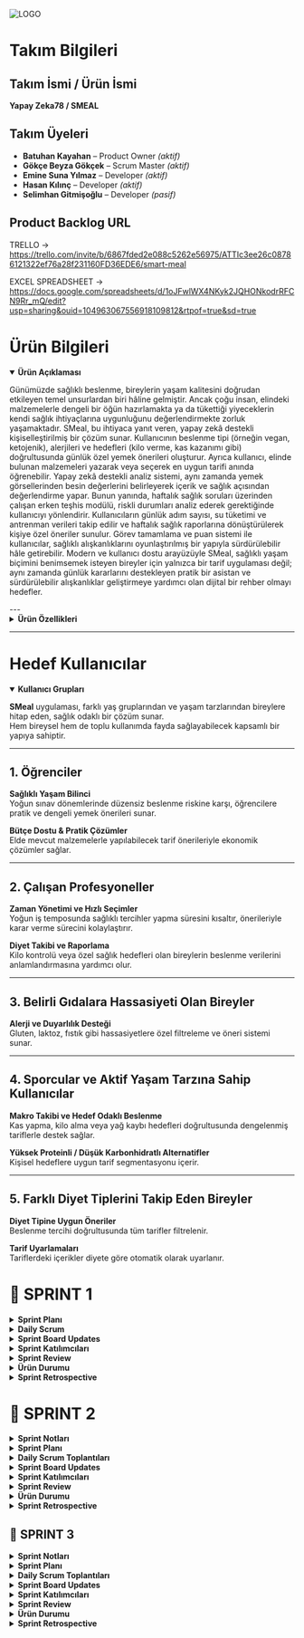 ![LOGO](https://github.com/user-attachments/assets/c72d0ed3-8d75-486a-89b0-bd855c03c557)


# Takım Bilgileri 

## Takım İsmi / Ürün İsmi  
**Yapay Zeka78 / SMEAL**

## Takım Üyeleri  
- **Batuhan Kayahan** – Product Owner _(aktif)_  
- **Gökçe Beyza Gökçek** – Scrum Master _(aktif)_  
- **Emine Suna Yılmaz** – Developer _(aktif)_  
- **Hasan Kılınç** – Developer _(aktif)_  
- **Selimhan Gitmişoğlu** – Developer _(pasif)_

## Product Backlog URL  
TRELLO ->   https://trello.com/invite/b/6867fded2e088c5262e56975/ATTIc3ee26c08786121322ef76a28f231160FD36EDE6/smart-meal


EXCEL SPREADSHEET ->  https://docs.google.com/spreadsheets/d/1oJFwlWX4NKyk2JQHONkodrRFCN9Rr_mQ/edit?usp=sharing&ouid=104963067556918109812&rtpof=true&sd=true

# Ürün Bilgileri 

<details open>
<summary><strong>Ürün Açıklaması</strong></summary>

Günümüzde sağlıklı beslenme, bireylerin yaşam kalitesini doğrudan etkileyen temel unsurlardan biri hâline gelmiştir. Ancak çoğu insan, elindeki malzemelerle dengeli bir öğün hazırlamakta ya da tükettiği yiyeceklerin kendi sağlık ihtiyaçlarına uygunluğunu değerlendirmekte zorluk yaşamaktadır.
SMeal, bu ihtiyaca yanıt veren, yapay zekâ destekli kişiselleştirilmiş bir çözüm sunar. Kullanıcının beslenme tipi (örneğin vegan, ketojenik), alerjileri ve hedefleri (kilo verme, kas kazanımı gibi) doğrultusunda günlük özel yemek önerileri oluşturur.
Ayrıca kullanıcı, elinde bulunan malzemeleri yazarak veya seçerek en uygun tarifi anında öğrenebilir. Yapay zekâ destekli analiz sistemi, aynı zamanda yemek görsellerinden besin değerlerini belirleyerek içerik ve sağlık açısından değerlendirme yapar.
Bunun yanında, haftalık sağlık soruları üzerinden çalışan erken teşhis modülü, riskli durumları analiz ederek gerektiğinde kullanıcıyı yönlendirir.
Kullanıcıların günlük adım sayısı, su tüketimi ve antrenman verileri takip edilir ve haftalık sağlık raporlarına dönüştürülerek kişiye özel öneriler sunulur.
Görev tamamlama ve puan sistemi ile kullanıcılar, sağlıklı alışkanlıklarını oyunlaştırılmış bir yapıyla sürdürülebilir hâle getirebilir.
Modern ve kullanıcı dostu arayüzüyle SMeal, sağlıklı yaşam biçimini benimsemek isteyen bireyler için yalnızca bir tarif uygulaması değil; aynı zamanda günlük kararlarını destekleyen pratik bir asistan ve sürdürülebilir alışkanlıklar geliştirmeye yardımcı olan dijital bir rehber olmayı hedefler.


</details>
---
<details>
<summary><strong>Ürün Özellikleri</strong></summary>

### 1. Kişiselleştirilmiş Tarif Önerileri

Kullanıcının beslenme tipi, alerjileri ve sağlık hedefleri doğrultusunda günlük olarak özel tarif önerileri sunulur.  
Sistem, bu verileri analiz ederek dengeli ve kişiye uygun tarifleri önceliklendirir.

---

### 2. Malzeme Bazlı Tarif Önerme

Kullanıcı elindeki malzemeleri yazarak veya seçerek, bu ürünlerle hazırlanabilecek sağlıklı tariflere ulaşabilir.  
Bu sayede hem gıda israfı azaltılır hem de planlı beslenme kolaylaşır.

---

### 3. Görsel Besin Analizi

Kullanıcı, tüketmek üzere olduğu yemeğin fotoğrafını sisteme yükleyerek:

- Kalori tahmini  
- Makro besin değerleri  
- İçerik bilgisi  

gibi analiz sonuçlarını anında görebilir. Sistem, görsel tanıma teknolojisiyle yiyeceği analiz eder ve sağlık açısından değerlendirir.

---

### 4. Erken Teşhis Desteği

Kullanıcılara haftalık olarak yöneltilen sağlık soruları, yapay zekâ tarafından analiz edilir.  
Olası riskli durumlarda (ör. kanser benzeri olasılıklar), kullanıcı bilgilendirilerek sağlık kontrolüne yönlendirilir.

---

### 5. Su Tüketimi Takibi

Kullanıcı günlük su tüketimini manuel olarak kaydedebilir.  
Sistem bu verileri haftalık bazda analiz ederek:

- Raporlamalar sunar  
- Hatırlatmalar göndererek sıvı tüketiminin yeterliliğini destekler

---

### 6. Adım Sayar Entegrasyonu

Kullanıcının mobil cihazından alınan günlük adım verisi ile fiziksel aktivite düzeyi takip edilir.  
Bu bilgiler sağlık analizlerine entegre edilerek genel değerlendirmeye katkı sağlar.

---

### 7. Antrenman Takibi

Kullanıcı yaptığı egzersizleri gün gün kaydederek:

- Egzersiz geçmişini izler  
- Düzenli aktivite alışkanlıklarını takip eder  
- Haftalık sağlık analizlerine veri sağlar

---

### 8. AI Destekli Haftalık Sağlık Raporları

Beslenme, aktivite, su tüketimi gibi veriler yapay zekâ tarafından haftalık olarak analiz edilir.  
Bu analizler sonucunda:

- Kullanıcıya özel sağlık raporları sunulur  
- Alışkanlıkların etkisi görselleştirilir

---

### 9. Görev ve Motivasyon Sistemi

Uygulama içinde günlük görevler yer alır. Kullanıcı bu görevleri tamamladıkça:

- Puan ve seri kazanır  
- Alışkanlıklarını geliştirir  
- Oyunlaştırma sayesinde motive olur

</details>


---- 
# Hedef Kullanıcılar

<details open>
<summary><strong>Kullanıcı Grupları</strong></summary>

**SMeal** uygulaması, farklı yaş gruplarından ve yaşam tarzlarından bireylere hitap eden, sağlık odaklı bir çözüm sunar.  
Hem bireysel hem de toplu kullanımda fayda sağlayabilecek kapsamlı bir yapıya sahiptir.

---

## 1. Öğrenciler

**Sağlıklı Yaşam Bilinci**  
Yoğun sınav dönemlerinde düzensiz beslenme riskine karşı, öğrencilere pratik ve dengeli yemek önerileri sunar.

**Bütçe Dostu & Pratik Çözümler**  
Elde mevcut malzemelerle yapılabilecek tarif önerileriyle ekonomik çözümler sağlar.

---

## 2. Çalışan Profesyoneller

**Zaman Yönetimi ve Hızlı Seçimler**  
Yoğun iş temposunda sağlıklı tercihler yapma süresini kısaltır, önerileriyle karar verme sürecini kolaylaştırır.

**Diyet Takibi ve Raporlama**  
Kilo kontrolü veya özel sağlık hedefleri olan bireylerin beslenme verilerini anlamlandırmasına yardımcı olur.

---

## 3. Belirli Gıdalara Hassasiyeti Olan Bireyler

**Alerji ve Duyarlılık Desteği**  
Gluten, laktoz, fıstık gibi hassasiyetlere özel filtreleme ve öneri sistemi sunar.

---

## 4. Sporcular ve Aktif Yaşam Tarzına Sahip Kullanıcılar

**Makro Takibi ve Hedef Odaklı Beslenme**  
Kas yapma, kilo alma veya yağ kaybı hedefleri doğrultusunda dengelenmiş tariflerle destek sağlar.

**Yüksek Proteinli / Düşük Karbonhidratlı Alternatifler**  
Kişisel hedeflere uygun tarif segmentasyonu içerir.

---

## 5. Farklı Diyet Tiplerini Takip Eden Bireyler

**Diyet Tipine Uygun Öneriler**  
Beslenme tercihi doğrultusunda tüm tarifler filtrelenir.

**Tarif Uyarlamaları**  
Tariflerdeki içerikler diyete göre otomatik olarak uyarlanır.

</details>

# 📍 SPRINT 1

<details>
<summary><strong> Sprint Planı</strong></summary>

**Sprint içinde tamamlanması tahmin edilen puan:** 100 Puan

**Puan tamamlama mantığı:**  
SMEAL toplamda 300 puanlık bir geliştirme yüküne sahiptir. Proje üç sprint’e bölünerek planlandığı için her sprintte yaklaşık 100 puanlık iş tamamlanması hedeflenmiştir. Sprint 1’de temel altyapı, kullanıcı girişi, profil oluşturma, veri bağlantıları ve navigasyon sistemleri geliştirildiği için bu sprintin yükü 100 puan olarak belirlenmiştir. Her bir sprintte eşit bir ağırlıklandırmanın iş bölümü açısından adil olacağına karar verilmiştir.

</details>

<details>
<summary><strong> Daily Scrum</strong></summary>

Daily Scrum toplantıları, ekip üyelerinin okul ve iş yoğunlukları göz önünde bulundurularak Google Meet üzerinden çevrim içi olarak gerçekleştirilmiştir. Her toplantı sonrasında günlük görev durumları ve ilerlemeler, ekip içi kayıt amacıyla WhatsApp üzerinden yazılı olarak paylaşılmıştır.  
Toplantı notları, görev güncellemeleri ve iletişim akışına dair gerekli dokümanlar eklenmiştir.

### 🗨️ Sprint 1 – WhatsApp & Google Meet Toplantı Kayıtları  
📎 Toplantı ekran görüntüleri ve yazışmalar için:  
👉 [WhatsApp Görsellerine Buradan Ulaşabilirsiniz](https://drive.google.com/drive/folders/1MRBDttWCSHXecd63y1qjKrfANuVOTHiz?usp=drive_link)

</details>

<details>
<summary><strong> Sprint Board Updates</strong></summary>

Trello üzerinde oluşturulan sprint planı, proje yönetimini görsel ve işlevsel olarak takip etmeye olanak tanımaktadır. Görevler, To Do (Yapılacaklar), In Progress (Devam Edenler), Done (Tamamlananlar) ve Gelecek Süreçler olmak üzere dört temel sütun altında kategorize edilmiştir. Bu yapı sayesinde, görevler sadece frontend/backend olarak teknik ayrımlarla değil, uygulamanın genel işlevselliğine göre dağıtılmıştır. Her kart, bireysel sorumlulara atanmış ve ekip içi ilerlemeyi şeffaf şekilde yansıtacak şekilde yapılandırılmıştır. Henüz planlanmamış ama ileriki sprintlerde yapılması planlanan işler ise “Gelecek Süreçler” sütununda toplanarak proje vizyonunun devamlılığı güvence altına alınmıştır. Bu sistem, ekip içinde iş takibini kolaylaştırmak ve sprint verimliliğini artırmak amacıyla kullanılmıştır.

<img width="1145" alt="Ekran Resmi 2025-07-06 15 21 41" src="https://github.com/user-attachments/assets/32fe0854-1689-4afb-85bf-7324b224e69d" />

</details>

<details>
<summary><strong> Sprint Katılımcıları</strong></summary>

- Batuhan Kayahan – Product Owner  
- Gökçe Beyza Gökçek – Scrum Master  
- Emine Suna Yılmaz – Developer  
- Hasan Kılınç – Developer  
- Selimhan Gitmişoğlu – Developer  

</details>

<details>
<summary><strong> Sprint Review</strong></summary>

- Proje fikri belirlendi: Yapay zekâ destekli kişisel beslenme öneri uygulaması olarak karar verildi  
- Uygulama kapsamı, hedef kullanıcılar ve temel modüller tanımlandı  
- Geliştirme teknolojileri seçildi: Flutter, Firebase, Gemini API  
- GitHub repository oluşturuldu ve temel proje yapısı kuruldu  
- Flutter projesi başlatıldı ve klasör yapısı oluşturuldu  
- Firebase Auth entegrasyonu tamamlandı  
- Google ile giriş ve e-posta/şifre kayıt ekranları geliştirildi  
- Giriş sonrası yönlendirme akışı tamamlandı  
- Kullanıcı profil oluşturma formu geliştirildi (diyet tipi, hedef, yaş, kilo, alerjiler vb.)  
- Profil formunun Firebase’e veri yazma işlemi başarıyla tamamlandı  
- Ana menü ve alt navigasyon sistemi geliştirildi  
- Ana menüde 3 sekme tanımlandı: “Bugün Ne Yesem?”, “Yemeği Analiz Et”, “Elimdeki Malzemelerle Tarif”  
- “Bugün Ne Yesem?” sayfası dummy içerikle geliştirildi  
- Öneri detay sayfası oluşturuldu  
- Kullanıcı profil özet kartı entegre edildi  
- “Elimdeki Malzemelerle Tarif” sayfasının arayüzü tamamlandı
- “Yemeği Fotoğrafla Analiz Et” sayfasının arayüzü tamamlandı  
- Sayfalar arası geçiş ve navigasyonlar tamamlandı  
- UI/UX düzenlemeleri yapıldı  
- Test kullanıcılarıyla Firestore veri akışı test edildi

Burndown chart aşağıda verilmiştir: 

![output (1)](https://github.com/user-attachments/assets/427f1e70-d89e-406d-9aa0-2df6db199471)


</details>

<details>
<summary><strong> Ürün Durumu</strong></summary>

Ürün görüntüleri aşağıda sunulmuştur:

![WhatsApp Image 2025-07-03 at 18 17 31](https://github.com/user-attachments/assets/e95f88ab-bdaf-457f-b3a6-3f24920a1230)  
![WhatsApp Image 2025-07-03 at 18 17 32](https://github.com/user-attachments/assets/16e7f634-3840-4ec5-9b13-20b807f9eeab)  
![WhatsApp Image 2025-07-03 at 18 17 33](https://github.com/user-attachments/assets/49f12705-314c-41aa-bbfa-12d4149d5c26)  
![WhatsApp Image 2025-07-03 at 18 17 34](https://github.com/user-attachments/assets/6e96561e-8754-4be1-942d-d04a4c63125d)  
![WhatsApp Image 2025-07-03 at 18 17 34 (1)](https://github.com/user-attachments/assets/b34caf55-bbf2-48ce-8718-c635b6f352e6)  
![WhatsApp Image 2025-07-03 at 18 17 35](https://github.com/user-attachments/assets/75c0ca1e-bed9-4e62-99a8-4ad5d2565220)  
![WhatsApp Image 2025-07-04 at 21 55 59](https://github.com/user-attachments/assets/d0798221-c57a-4d5d-a03c-f3b046120f1b)  
![WhatsApp Image 2025-07-04 at 21 55 59 (1)](https://github.com/user-attachments/assets/65226543-372d-421b-86a3-b8cef33a02b8)

</details>

<details>
<summary><strong> Sprint Retrospective</strong></summary>

**Neler İyi Gitti?**
- Kararları birlikte verdik, neyi nasıl daha iyi yaparız odağı ön plandaydı  
- Ekip içi motivasyon yüksekti, destekleyici ve paylaşımcı bir yapı oluştu  
- Akşam buluşmaları odaklı ve verimliydi (Meet + WhatsApp)  
- Daily/weekly Scrum yapısı sürdürüldü  
- UI/UX’e erken odaklanmak görsel bütünlüğü sağladı  

**Zorlanılan Noktalar**
- Flutter kurulum sürecinde teknik sorunlar yaşandı  
- Zaman zaman çevrim içi olamama nedeniyle iletişim aksadı  
- WhatsApp mesaj trafiği bazı günler yoğunlaştı  
- Firebase auth entegrasyonunda teknik engeller çıktı  

**Aldığımız Kararlar**
- Her sprint için sabit haftalık toplantı günü belirlendi  
- WhatsApp mesajları Trello ile desteklenerek sadeleştirilecek  
- Mini retrospektifler düzenli hale getirilecek  
- “En İyi Katkı” sticker’ı uygulaması başlatılacak  

</details>

# 📍 SPRINT 2

<details>
<summary><strong> Sprint Notları</strong></summary>

Sprint 2'de ürünümüz SMeal’in temel yapısı korunarak yeni özelliklerle fonksiyonelliği artırılmış, görsel arayüzler yeniden tasarlanmış ve kullanıcı deneyimi iyileştirilmiştir. Bu sprintteki öncelikli hedef, kullanıcıya daha fazla kişiselleştirilmiş ve sağlık odaklı içerik sunabilmekti. 

Yapay zeka entegrasyonları derinleştirilmiş, sağlık takibi modülleri (su tüketimi, adım sayar, kan tahlili, erken tanı sistemi) uygulamaya dahil edilmiştir. Ayrıca kullanıcı profil yönetimi, avatar seçimi ve alerji tanımlama gibi bireysel veri alanları da geliştirilmiştir.

Tüm bu geliştirmelerle birlikte, SMeal’in kişiselleştirilmiş beslenme asistanı olma vizyonu bir adım ileri taşınmıştır.

</details>

<details>
<summary><strong> Sprint Planı</strong></summary>

**Sprint içinde tamamlanması tahmin edilen puan:** 100 Puan

**Puan tamamlama mantığı:**  
SMEAL toplamda 300 puanlık bir geliştirme yüküne sahiptir. Proje üç sprint’e bölünerek planlandığı için her sprintte yaklaşık 100 puanlık iş tamamlanması hedeflenmiştir. Sprint 2’de yeni özelliklerin geliştirilmesi, entegrasyonlarının sağlanması ve farklılık sağlayacak yenilikçi bakış açılarının artırılması hedeflenmiştir. Her bir sprintte eşit bir ağırlıklandırmanın iş bölümü açısından adil olacağına karar verilmiştir.

</details>

<details>
<summary><strong> Daily Scrum Toplantıları</strong></summary>

Daily Scrum toplantıları, ekip üyelerinin okul ve iş yoğunlukları göz önünde bulundurularak Google Meet üzerinden çevrim içi olarak haftada 1 gerçekleştirilmiştir. Çevrimiçi toplantılar dışında haftaiçleri ekip içinde haberleşmek amacıyla WhatsApp üzerinden iletişim gerçekleştirilmiştir.

Toplantı notları, görev güncellemeleri ve iletişim akışına dair gerekli dokümanlar aşağıdaki linke eklenmiştir.

Toplantı notları ve ekran görüntüleri için:  
👉 [Google Drive Klasörüne Buradan Ulaşabilirsiniz](https://drive.google.com/drive/folders/1RTlllm6dsrd0_PJstcGwJq47jXZ4870O?usp=sharing)


</details>

<details>
<summary><strong> Sprint Board Updates</strong></summary>

Geçtiğimiz sprintte belirlenmiş olan proje yönetim aracı **TRELLO**, bu sprint boyunca da kullanılmaya devam edilmiştir. Kişilere atanan görevler, önceki sprintte tamamlananlar ve ilerleyiş görülebilmektedir. Bu sistem, ekip içinde iş takibini kolaylaştırmak ve sprint verimliliğini artırmak amacıyla kullanılmıştır.

Aşapıda sprint 2 de tamamlanması beklenilen ve tamamlanmış özellikler en soldaki sütunda yer almaktadır. Aynı zamanda tamamlanması beklenilen ancak hala devam eden görevler 2. sütunda belirtilmiştir. 3. sütunda önceki sprintte tamamlanmış görevler görülmektedir. 

<img width="1364" height="852" alt="Ekran Resmi 2025-07-19 16 29 49" src="https://github.com/user-attachments/assets/68d77713-e32f-4bfa-895f-cf9b837534fb" />

Panomuzun linki yukarıda TRELLO yazısı ile ve oklar yardımıyla gösterilmiştir. Link ile de aynı bilgilere erişim sağlanabilmektedir.

</details>

<details>
<summary><strong> Sprint Katılımcıları</strong></summary>

- Batuhan Kayahan – Product Owner - aktif
- Gökçe Beyza Gökçek – Scrum Master  - aktif
- Emine Suna Yılmaz – Developer  - aktif
- Hasan Kılınç – Developer  - aktif
- Selimhan Gitmişoğlu – Developer - pasif

</details>

<details>
<summary><strong> Sprint Review</strong></summary>

- Uygulama isminin Smart Meal'dan Smeal olarak güncellenmesi  
- Logonun ve uygulama iconunun güncellenmesi  
- Kayıt ekranı, Giriş ekranı, Ana sayfa, Profil ekranı UI tasarımı yenilendi  
- “Elimdeki Malzemelerle Tarif” ekranına AI entegrasyonu yapıldı  
- Tarif içeriklerinin AI tarafından otomatik oluşturulması sağlandı  
- Profil güncelleme ekranı geliştirildi  
- Profile avatar seçme özelliği eklendi  
- 6 adet emoji temelli avatar tanımlandı  
- Profil görseli değiştirme alanı ayarlara eklendi  
- Kayıt ekranına “Alerjiler” alanı eklendi  
- Alerji etkenlerinin uygulama içi entegrasyonu sağlandı  
- “Beslenme Türleri” seçenekleri genişletildi  
- Günlük su tüketimi takibi özelliği eklendi  
- Günlük adım sayar özelliği eklendi  
- Kullanıcının kan tahlili bilgilerini ekleyebileceği alan oluşturuldu  
- Erken tanı sistemi geliştirildi  
- Kanser hastalıkları için erken teşhis analizi altyapısı oluşturuldu  
- Haftalık pop-up sorularla erken tanı taraması yapılması sağlandı  
- Geçmiş analiz sonuçlarının görüntülenmesi özelliği eklendi  

<img width="1979" height="1180" alt="output (2)" src="https://github.com/user-attachments/assets/e4ad5dd1-0c00-436b-a423-7580d1c62382" />


</details>

<details>
<summary><strong> Ürün Durumu</strong></summary>

Ürünümüzün güncel durumu aşağıda drive linkindeki görsellerde gösterilmektedir: 
👉 [Google Drive Klasörüne Buradan Ulaşabilirsiniz](https://drive.google.com/drive/folders/1CZ8EVHB0HSZEYjxsVwkB3kSK9mQ0UJTE?usp=sharing)

</details>

<details>
<summary><strong> Sprint Retrospective</strong></summary>


**⚠️ Zorlayıcı Noktalar**  
- Ekip içi iletişim aksaklıkları  
- İşlerin geç tamamlanması  
- Teknik alanda yaşanan aksaklıklar sebebiyle süreçlerin uzaması  

**✅ İyi Giden Noktalar**  
- Ekibin içerisinde oldukça toleranslı davranılması  
- Herkesin yaratıcı şekilde katkıda bulunması  
- Fikir geliştirme ve uygulama özgürlüğünün bulunması  
- Sınırlandırıcı değil, esnek bir çalışma ortamının belirlenmesi  
- Ekip üyelerinin birbirine destek olmaya çalışması  

**📌 Alınan Kararlar**  
- Kontrol noktaları sıkılaştırılacak  
- Çalışma ve toplantılara maksimum katılım sağlamak amacıyla birebir iletişimler artırılacak

</details>


## 📍 SPRINT 3

<details>
<summary><strong>Sprint Notları </strong></summary>

Sprint 3 süresince projenin mevcut yapısını iyileştirmeye odaklanarak, yenilikçi ve çeşitli özellikler geliştirmeyi hedefledik.  
Bu kapsamda:

- Kullanıcı arayüzünde (UI) önemli iyileştirmeler yapıldı.  
- Projeye özgünlük ve işlevsellik katan yeni modüller eklendi.  
- Önceki sprintlerde tespit edilen hata ve çökmeler analiz edilerek giderilmeye çalışıldı.  
- Yapay zekâ entegrasyonu güçlendirilerek sistemin genel kararlılığı artırıldı.

Sprint 3, projenin hem teknik altyapısını hem de kullanıcı deneyimini ileri taşıyan önemli bir geliştirme dönemi oldu.

</details>

<details>
<summary><strong>Sprint Planı</strong></summary>

**Sprint içinde tamamlanması tahmin edilen puan:** 100 Puan

SMEAL projesi toplamda **300 puanlık** bir geliştirme yüküne sahiptir. Proje başında bu yük, her biri yaklaşık **100 puan** olacak şekilde üç eşit sprint’e bölünerek planlanmıştır.

Sprint 3’te, projenin farklılaşmasını sağlayacak özgün özelliklerin geliştirilmesi, yapay zekâ entegrasyonlarının tamamlanması ve daha önce tespit edilen çökme problemlerinin giderilmesi hedeflenmiştir.

Sprintlerin eşit ağırlıkta planlanması, takım üyelerinin takvimlerinin uyuşmadığı durumlarda iş yükünün dengeli dağıtılabilmesi ve adil bir iş bölümü sağlanabilmesi açısından tercih edilmiştir.

</details>

<details>
<summary><strong>Daily Scrum Toplantıları</strong></summary>

Sprint 3 boyunca Daily Scrum toplantıları, **Google Meet** üzerinden çevrim içi olarak **haftada bir** gerçekleştirilmiştir.  
Bunun dışında, hafta içi ekip içi iletişimi sağlamak amacıyla **WhatsApp** üzerinden haberleşme sürdürülmüştür.  
Toplantı notları ve görev güncellemeleri büyük ölçüde bu çevrim içi yazışmalar aracılığıyla kayıt altına alınmıştır.

📎 Toplantı notları, iletişim dökümanları ve ekran görüntüleri için:  
👉 [Google Drive Klasörüne Buradan Ulaşabilirsiniz](https://drive.google.com/drive/u/0/folders/1mTG1E7PBTjrzAspydRxLyF_Z1yf2xqIt)


</details>

<details>
<summary><strong>Sprint Board Updates</strong></summary>

Geçtiğimiz sprintte belirlenen proje yönetim aracı **Trello**, Sprint 3 süresince de aktif şekilde kullanılmaya devam etmiştir.  
Takım üyelerine atanan görevler, önceki sprintlerde tamamlanan işler ve mevcut ilerleme durumu bu platform üzerinden düzenli olarak takip edilmiştir.

Trello'nun kullanımı, ekip içindeki görev dağılımının şeffaf bir şekilde yürütülmesini sağlamış, aynı zamanda sprint boyunca iş takibini kolaylaştırarak genel verimliliği artırmıştır.

Sprint 3’e ait Trello panosunda:

- **En soldaki sütunda**, bu sprint kapsamında tamamlanması hedeflenen ve tamamlanmış görevler listelenmektedir.  
- **İkinci sütunda**, sürecin ilerleyişine bağlı olarak tamamlanması planlanan ancak henüz durumu kesinleşmemiş veya çalışmaları devam eden görevler yer almaktadır.  
- **Üçüncü ve dördüncü sütunlar**, önceki iki sprintte başarıyla tamamlanmış görevleri içermektedir.  

Bu yapı sayesinde, projenin genel ilerleyişi ve iş akışı görsel olarak kolayca takip edilebilmiştir.

<img width="454" height="241" alt="image" src="https://github.com/user-attachments/assets/f36f681c-e7c1-43ef-a5db-e4a9fcbe8755" />


</details>

<details>
<summary><strong> Sprint Katılımcıları</strong></summary>

- Batuhan Kayahan – Product Owner - aktif
- Gökçe Beyza Gökçek – Scrum Master  - aktif
- Emine Suna Yılmaz – Developer  - aktif
- Hasan Kılınç – Developer  - aktif
- Selimhan Gitmişoğlu – Developer - pasif

</details>

<details>
<summary><strong>Sprint Review </strong></summary>

Sprint 3 sonunda proje genelinde önemli yapısal ve deneyimsel iyileştirmeler gerçekleştirildi. Bu sprintte yapılan çalışmalar şu şekilde özetlenebilir:

- **Uygulamanın kullanıcı arayüzü (UI)** tamamen güncellendi. Arayüz, daha düzenli, sade ve kullanıcı dostu bir yapıya kavuşturularak kullanım kolaylığı artırıldı.
  
- **Yemek analiz ekranında** AI entegrasyonu güncellendi. Bu alanda yapay zekâ destekli analizlerin doğruluğu ve performansı artırıldı.
  
- **"Erken Tanı" sisteminde** kullanılan açılır pencere (pop-up) sorularının içerikleri yeniden düzenlendi. Soruların dil yapısı sadeleştirildi ve kullanıcı etkileşimi artırıldı.
  
- **Haftalık analiz ve sağlık önerileri** modülü geliştirildi. Yapay zekâdan elde edilen çıktılarla kullanıcılara kişiselleştirilmiş öneriler sunan bir yapı kuruldu.
  
- AI analizlerinden elde edilen verilere göre, **kişiye özel sağlık önerileri sunan bir sistem** uygulamaya entegre edildi.
  
- **Motivasyon bölümü** oluşturularak, kullanıcıların alışkanlıklarını takip edebileceği, sürdürebileceği ve teşvik edileceği bir yapı geliştirildi. Bu bölümde küçük çaplı **oyunlaştırmalar** ve alışkanlık puanlama sistemi entegre edildi.
  
- Proje geliştirme sürecinde karşılaşılan çeşitli **çökme problemleri ve teknik hatalar** giderildi.
  
- Özellikle **Firebase bağlantı sorunları** ve **AI entegrasyonu kaynaklı teknik problemler** analiz edilerek çözüme kavuşturuldu.

<img width="454" height="270" alt="image" src="https://github.com/user-attachments/assets/322e7615-5d15-49d6-8ba3-89672e00934d" />


</details>


<details>
<summary><strong> Ürün Durumu</strong></summary>

Ürünümüzün güncel durumu aşağıda drive linkindeki görsellerde gösterilmektedir: 
👉 [Google Drive Klasörüne Buradan Ulaşabilirsiniz](https://drive.google.com/drive/u/0/folders/1ohdI5zOZI0lnfVp8IUCJorSwXFueQYhH)

</details>

<details>
<summary><strong>Sprint Retrospective</strong></summary>

### 🔧 Zorlayıcı Noktalar

- Ekip içindeki motivasyonun zaman zaman sağlanamaması, ilerlemeyi olumsuz etkiledi.
- Takım üyelerinin farklı takvimlere sahip olması, senkronize çalışmayı zorlaştırdı.
- Projenin temel bazı noktalarında karşılaşılan yapısal problemler, ilerleme hızının düşmesine neden oldu.

### ✅ İyi Giden Noktalar

- Tüm zorluklara rağmen projenin kararlılıkla tamamlanması önemli bir başarı oldu.
- Sprint sonuna yaklaşılmış olmasına rağmen, iyileştirme önerilerinin yaratıcı biçimde devam etmesi projenin gelişimine katkı sağladı.
- Ekip içinde yaşanan kriz anlarında, yapıcı bir iletişim dili korunarak sürecin sağlıklı ilerlemesi sağlandı.

### 🧭 Alınan Kararlar

- Sürecin kalan kısmında pozitif geri bildirimler alınması durumunda, daha uzun vadeli ve planlı bir proje yönetimi yaklaşımının benimsenmesi kararlaştırıldı.
- Ekip üyelerinin projeye daha aktif katılımını teşvik edebilmek adına, fikir alışverişinin artırılacağı ve daha sık toplantı yapılacağı konusunda uzlaşıldı.

</details>






